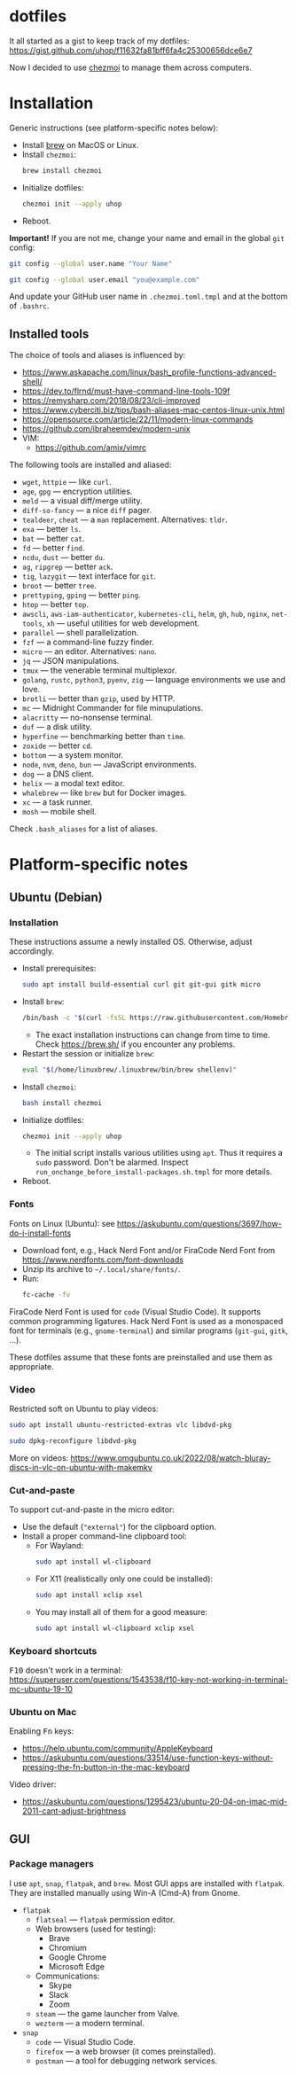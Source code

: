# dotfiles

It all started as a gist to keep track of my dotfiles: https://gist.github.com/uhop/f11632fa81bff6fa4c25300656dce6e7

Now I decided to use [chezmoi](https://www.chezmoi.io/) to manage them across computers.

# Installation

Generic instructions (see platform-specific notes below):

* Install [brew](https://brew.sh/) on MacOS or Linux.
* Install `chezmoi`:
  ```bash
  brew install chezmoi
  ```
* Initialize dotfiles:
  ```bash
  chezmoi init --apply uhop
  ```
* Reboot.

**Important!** If you are not me, change your name and email in the global `git` config:

```bash
git config --global user.name "Your Name"
```
```bash
git config --global user.email "you@example.com"
```

And update your GitHub user name in `.chezmoi.toml.tmpl` and at the bottom of `.bashrc`.

## Installed tools

The choice of tools and aliases is influenced by:

* https://www.askapache.com/linux/bash_profile-functions-advanced-shell/
* https://dev.to/flrnd/must-have-command-line-tools-109f
* https://remysharp.com/2018/08/23/cli-improved
* https://www.cyberciti.biz/tips/bash-aliases-mac-centos-linux-unix.html
* https://opensource.com/article/22/11/modern-linux-commands
* https://github.com/ibraheemdev/modern-unix
* VIM:
  * https://github.com/amix/vimrc

The following tools are installed and aliased:

* `wget`, `httpie` &mdash; like `curl`.
* `age`, `gpg` &mdash; encryption utilities.
* `meld` &mdash; a visual diff/merge utility.
* `diff-so-fancy` &mdash; a nice `diff` pager.
* `tealdeer`, `cheat` &mdash; a `man` replacement. Alternatives: `tldr`.
* `exa` &mdash; better `ls`.
* `bat` &mdash; better `cat`.
* `fd` &mdash; better `find`.
* `ncdu`, `dust` &mdash; better `du`.
* `ag`, `ripgrep` &mdash; better `ack`.
* `tig`, `lazygit` &mdash; text interface for `git`.
* `broot` &mdash; better `tree`.
* `prettyping`, `gping` &mdash; better `ping`.
* `htop` &mdash; better `top`.
* `awscli`, `aws-iam-authenticator`, `kubernetes-cli`, `helm`, `gh`, `hub`, `nginx`, `net-tools`, `xh` &mdash; useful utilities for web development.
* `parallel` &mdash; shell parallelization.
* `fzf` &mdash; a command-line fuzzy finder.
* `micro` &mdash; an editor. Alternatives: `nano`.
* `jq` &mdash; JSON manipulations.
* `tmux` &mdash; the venerable terminal multiplexor.
* `golang`, `rustc`, `python3`, `pyenv`, `zig` &mdash; language environments we use and love.
* `brotli` &mdash; better than `gzip`, used by HTTP.
* `mc` &mdash; Midnight Commander for file minupulations.
* `alacritty` &mdash; no-nonsense terminal.
* `duf` &mdash; a disk utility.
* `hyperfine` &mdash; benchmarking better than `time`.
* `zoxide` &mdash; better `cd`.
* `bottom` &mdash; a system monitor.
* `node`, `nvm`, `deno`, `bun` &mdash; JavaScript environments.
* `dog` &mdash; a DNS client.
* `helix` &mdash; a modal text editor.
* `whalebrew` &mdash; like `brew` but for Docker images.
* `xc` &mdash; a task runner.
* `mosh` &mdash; mobile shell.

Check `.bash_aliases` for a list of aliases.

# Platform-specific notes

## Ubuntu (Debian)

### Installation

These instructions assume a newly installed OS. Otherwise, adjust accordingly.

* Install prerequisites:
  ```bash
  sudo apt install build-essential curl git git-gui gitk micro
  ```
* Install `brew`:
  ```bash
  /bin/bash -c "$(curl -fsSL https://raw.githubusercontent.com/Homebrew/install/HEAD/install.sh)"
  ```
  * The exact installation instructions can change from time to time. Check https://brew.sh/ if you encounter any problems.
* Restart the session or initialize `brew`:
  ```bash
  eval "$(/home/linuxbrew/.linuxbrew/bin/brew shellenv)"
  ```
* Install `chezmoi`:
  ```bash
  bash install chezmoi
  ```
* Initialize dotfiles:
  ```bash
  chezmoi init --apply uhop
  ```
  * The initial script installs various utilities using `apt`. Thus it requires a `sudo` password. Don't be alarmed.
    Inspect `run_onchange_before_install-packages.sh.tmpl` for more details.
* Reboot.

### Fonts

Fonts on Linux (Ubuntu): see https://askubuntu.com/questions/3697/how-do-i-install-fonts

* Download font, e.g., Hack Nerd Font and/or FiraCode Nerd Font from https://www.nerdfonts.com/font-downloads
* Unzip its archive to `~/.local/share/fonts/`.
* Run:
  ```bash
  fc-cache -fv
  ```

FiraCode Nerd Font is used for `code` (Visual Studio Code). It supports common programming ligatures.
Hack Nerd Font is used as a monospaced font for terminals (e.g., `gnome-terminal`) and similar programs (`git-gui`, `gitk`, &hellip;).

These dotfiles assume that these fonts are preinstalled and use them as appropriate.

### Video

Restricted soft on Ubuntu to play videos:

```bash
sudo apt install ubuntu-restricted-extras vlc libdvd-pkg
```
```bash
sudo dpkg-reconfigure libdvd-pkg
```

More on videos: https://www.omgubuntu.co.uk/2022/08/watch-bluray-discs-in-vlc-on-ubuntu-with-makemkv

### Cut-and-paste

To support cut-and-paste in the micro editor:

* Use the default (`"external"`) for the clipboard option.
* Install a proper command-line clipboard tool:
  * For Wayland:
    ```bash
    sudo apt install wl-clipboard
    ```
  * For X11 (realistically only one could be installed):
    ```bash
    sudo apt install xclip xsel
    ```
  * You may install all of them for a good measure:
    ```bash
    sudo apt install wl-clipboard xclip xsel
    ```

### Keyboard shortcuts

<kbd>F10</kbd> doesn't work in a terminal: https://superuser.com/questions/1543538/f10-key-not-working-in-terminal-mc-ubuntu-19-10

### Ubuntu on Mac

Enabling <kbd>Fn</kbd> keys:

* https://help.ubuntu.com/community/AppleKeyboard
* https://askubuntu.com/questions/33514/use-function-keys-without-pressing-the-fn-button-in-the-mac-keyboard

Video driver:

* https://askubuntu.com/questions/1295423/ubuntu-20-04-on-imac-mid-2011-cant-adjust-brightness

## GUI

### Package managers

I use `apt`, `snap`, `flatpak`, and `brew`. Most GUI apps are installed with `flatpak`. They are installed manually using Win-A (Cmd-A) from Gnome.

* `flatpak`
  * `flatseal` &mdash; `flatpak` permission editor.
  * Web browsers (used for testing):
    * Brave
    * Chromium
    * Google Chrome
    * Microsoft Edge
  * Communications:
    * Skype
    * Slack
    * Zoom
  * `steam` &mdash; the game launcher from Valve.
  * `wezterm` &mdash; a modern terminal.
* `snap`
  * `code` &mdash; Visual Studio Code. 
  * `firefox` &mdash; a web browser (it comes preinstalled).
  * `postman` &mdash; a tool for debugging network services.
